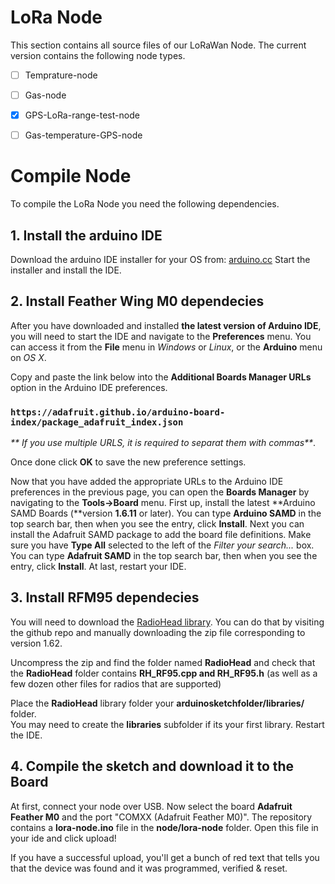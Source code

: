 # LoRa Node
This section contains all source files of our LoRaWan Node.
The current version contains the following node types.

 - [ ] Temprature-node 
 - [ ] Gas-node
 - [x] GPS-LoRa-range-test-node
 - [ ] Gas-temperature-GPS-node


# Compile Node
To compile the LoRa Node you need the following dependencies.

 ## 1. Install the arduino IDE
Download the arduino IDE installer for your OS from: [arduino.cc](https://www.arduino.cc/en/Main/Software)
Start the installer and install the IDE.

## 2. Install Feather Wing M0 dependecies
After you have downloaded and installed **the latest version of Arduino IDE**, you will need to start the IDE and navigate to the **Preferences** menu. You can access it from the **File** menu in _Windows_ or _Linux_, or the **Arduino** menu on _OS X_.

Copy and paste the link below into the **Additional Boards Manager URLs**  option in the Arduino IDE preferences.

### `https://adafruit.github.io/arduino-board-index/package_adafruit_index.json`
_** If you use multiple URLS, it is required to separat them with commas**_.

Once done click **OK** to save the new preference settings. 

Now that you have added the appropriate URLs to the Arduino IDE preferences in the previous page, you can open the **Boards Manager** by navigating to the **Tools->Board** menu. First up, install the latest  **Arduino SAMD Boards (**version  **1.6.11** or later). You can type  **Arduino SAMD**  in the top search bar, then when you see the entry, click  **Install**. Next you can install the Adafruit SAMD package to add the board file definitions. Make sure you have  **Type All**  selected to the left of the  _Filter your search..._  box. You can type  **Adafruit SAMD**  in the top search bar, then when you see the entry, click  **Install**.  At last, restart your IDE.

## 3. Install RFM95 dependecies
You will need to download the [RadioHead library](http://www.airspayce.com/mikem/arduino/RadioHead/). You can do that by visiting the github repo and manually downloading the zip file corresponding to version 1.62.

Uncompress the zip and find the folder named **RadioHead** and check that the **RadioHead** folder contains **RH_RF95.****cpp** and **RH_RF95****.h** (as well as a few dozen other files for radios that are supported)  
  
Place the **RadioHead** library folder your **arduinosketchfolder/libraries/** folder.  
You may need to create the **libraries** subfolder if its your first library. Restart the IDE.

## 4. Compile the sketch and download it to the Board
At first, connect your node over USB. Now select the board **Adafruit Feather M0** and the port "COMXX (Adafruit Feather M0)". The repository contains a **lora-node.ino** file in the **node/lora-node** folder. Open this file in your ide and click upload!
 
 If you have a successful upload, you'll get a bunch of red text that tells you that the device was found and it was programmed, verified & reset.

